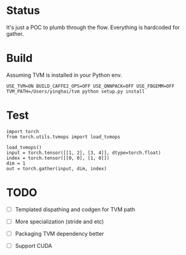 # Status
It's just a POC to plumb through the flow. Everything is hardcoded for gather.

# Build
Assuming TVM is installed in your Python env.
```
USE_TVM=ON BUILD_CAFFE2_OPS=OFF USE_QNNPACK=OFF USE_FBGEMM=OFF TVM_PATH=/Users/yinghai/tvm python setup.py install
```
# Test
```
import torch
from torch.utils.tvmops import load_tvmops

load_tvmops()
input = torch.tensor([[1, 2], [3, 4]], dtype=torch.float)
index = torch.tensor([[0, 0], [1, 0]])
dim = 1
out = torch.gather(input, dim, index)
```
# TODO
- [ ] Templated dispathing and codgen for TVM path
- [ ] More specialization (stride and etc)
- [ ] Packaging TVM dependency better
- [ ] Support CUDA



